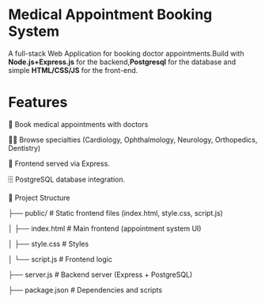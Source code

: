 # Medical Appointment Booking System

A full-stack Web Application for booking doctor appointments.Build with **Node.js+Express.js** for the backend,**Postgresql** for the database and simple **HTML/CSS/JS** for the front-end.

# Features

  📌 Book medical appointments with doctors
  
  🧑‍⚕️ Browse specialties (Cardiology, Ophthalmology, Neurology, Orthopedics, Dentistry)
  
  📂 Frontend served via Express.
  
  🗄️ PostgreSQL database integration.
  


📂 Project Structure

├── public/ # Static frontend files (index.html, style.css, script.js)

│ ├── index.html # Main frontend (appointment system UI)

│ ├── style.css # Styles

│ └── script.js # Frontend logic

├── server.js # Backend server (Express + PostgreSQL)

├── package.json # Dependencies and scripts
